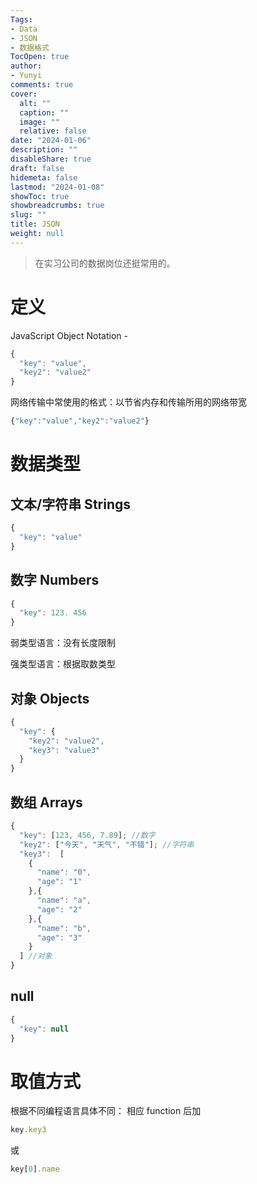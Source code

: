 ```yaml
---
Tags:
- Data
- JSON
- 数据格式
TocOpen: true
author:
- Yunyi
comments: true
cover:
  alt: ""
  caption: ""
  image: ""
  relative: false
date: "2024-01-06"
description: ""
disableShare: true
draft: false
hidemeta: false
lastmod: "2024-01-08"
showToc: true
showbreadcrumbs: true
slug: ""
title: JSON
weight: null
---
```



> 在实习公司的数据岗位还挺常用的。

# 定义

JavaScript Object Notation -

```JavaScript
{
  "key": "value",
  "key2": "value2"
}
```

网络传输中常使用的格式：以节省内存和传输所用的网络带宽
```JavaScript
{"key":"value","key2":"value2"}
```

# 数据类型

## 文本/字符串 Strings
```JavaScript
{
  "key": "value"
}
```

## 数字 Numbers
```JavaScript
{
  "key": 123. 456
}
```
弱类型语言：没有长度限制

强类型语言：根据取数类型

## 对象 Objects
```JavaScript
{
  "key": {
    "key2": "value2",
    "key3": "value3"
  }
}
```

## 数组 Arrays
```JavaScript
{
  "key": [123, 456, 7.89]; //数字
  "key2": ["今天", "天气", "不错"]; //字符串
  "key3":  [
    {
      "name": "0",
      "age": "1"
    },{
      "name": "a",
      "age": "2"
    },{
      "name": "b",
      "age": "3"
    }
  ] //对象
} 
```

## null
```JavaScript
{
  "key": null
}
```

# 取值方式
根据不同编程语言具体不同：
相应 function 后加
```JavaScript
key.key3
```
或
```JavaScript
key[0].name
```